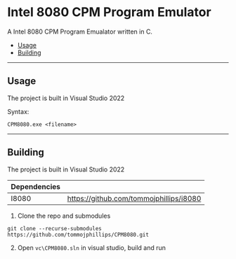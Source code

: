 # Intel 8080 CPM Program Emulator

A Intel 8080 CPM Program Emualator written in C.

 - [Usage](#usage)
 - [Building](#building)

---

## Usage

 The project is built in Visual Studio 2022

Syntax:
 ```
 CPM8080.exe <filename>
 ```

---

## Building

The project is built in Visual Studio 2022
 
| Dependencies   |                                                                |
| -------------- | -------------------------------------------------------------- |
| I8080          | https://github.com/tommojphillips/i8080                        |

 1. Clone the repo and submodules

```
git clone --recurse-submodules https://github.com/tommojphillips/CPM8080.git
```

 2. Open `vc\CPM8080.sln`  in visual studio, build and run

